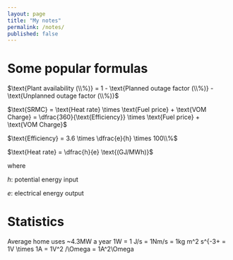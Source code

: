 ```yaml
---
layout: page
title: "My notes"
permalink: /notes/
published: false
---
```



# Some popular formulas


$\text{Plant availability (\\%)} = 1 - \text{Planned outage factor (\\%)} - \text{Unplanned outage factor (\\%)}$

$\text{SRMC} = \text{Heat rate} \times \text{Fuel price} + \text{VOM Charge} = \dfrac{360}{\text{Efficiency}} \times \text{Fuel price} + \text{VOM Charge}$

$\text{Efficiency} = 3.6 \times \dfrac{e}{h} \times 100\\%$

$\text{Heat rate} = \dfrac{h}{e} \text{(GJ/MWh)}$

where 

$h$: potential energy input

$e$: electrical energy output

# Statistics

Average home uses ~4.3MW a year
1W = 1 J/s = 1Nm/s = 1kg m^2 s^{-3+ = 1V \times 1A = 1V^2 /\Omega = 1A^2\Omega
